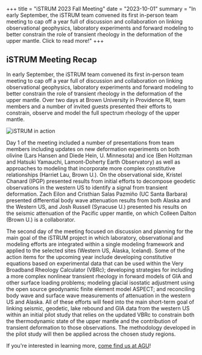 +++
title = "iSTRUM 2023 Fall Meeting"
date = "2023-10-01"
summary = "In early September, the iSTRUM team convened its first in-person team meeting to cap off a year full of discussion and collaboration on linking observational geophysics, laboratory experiments and forward modeling to better constrain the role of transient rheology in the deformation of the upper mantle. Click to read more!"
+++


## iSTRUM Meeting Recap

In early September, the iSTRUM team convened its first in-person team meeting to 
cap off a year full of discussion and collaboration on linking observational geophysics, 
laboratory experiments and forward modeling to better constrain the role of transient rheology 
in the deformation of the upper mantle. Over two days at Brown University in Providence RI, 
team members and a number of invited guests presented their efforts to constrain, observe 
and model the full spectrum rheology of the upper mantle. 


![iSTRUM in action](/images/blog/istrum-yr1-recap/istrum2023-group-photos.png)

Day 1 of the meeting included a number of presentations from team members including 
updates on new deformation experiments on both olivine (Lars Hansen and Diede Hein, 
U. Minnesota) and ice (Ben Holtzman and Hatsuki Yamauchi, 
Lamont-Doherty Earth Observatory) as well as approaches to modeling that incorporate 
more complex constitutive relationships (Harriet Lau, Brown U.). On the observational side, 
Kristel Chanard (IPGP) presented results from initial efforts to decompose geodetic 
observations in the western US to identify a signal from transient deformation. 
Zach Eilon and Cristhian Salas Pazmiño (UC Santa Barbara) presented differential body wave 
attenuation results from both Alaska and the Western US, and Josh Russell (Syracuse U.) 
presented his results on the seismic attenuation of the Pacific upper mantle, 
on which Colleen Dalton (Brown U.) is a collaborator. 

The second day of the meeting focused on discussion and planning for the main goal 
of the iSTRUM project in which laboratory, observational and modeling efforts are 
integrated within a single modeling framework and applied to the selected sites 
(Western US, Alaska, Iceland).  Some of the action items for the upcoming year 
include developing constitutive equations based on experimental data that can be 
used within the Very Broadband Rheology Calculator (VBRc); developing strategies 
for including a more complex nonlinear transient rheology in forward models of GIA 
and other surface loading problems; modeling glacial isostatic adjustment 
using the open source geodynamic finite element model ASPECT; and reconciling 
body wave and surface wave measurements of attenuation in the western US and Alaska. 
All of these efforts will feed into the main short-term goal of 
linking seismic, geodetic, lake rebound and GIA data from the western US within 
an initial pilot study that relies on the updated VBRc to constrain both the 
thermodynamic state of the upper mantle and the contribution of transient deformation 
to those observations. The methodology developed in the pilot study will then be 
applied across the chosen study regions. 

If you're interested in learning more, [come find us at AGU](https://istrum.github.io/blog/agu-2023/)!